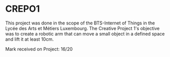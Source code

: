 # CREPO1
This project was done in the scope of the BTS-Internet of Things in the Lycée des Arts et Métiers Luxembourg.
The Creative Project 1's objective was to create a robotic arm that can move a small object in a defined space and lift it at least 10cm.

Mark received on Project: 16/20
